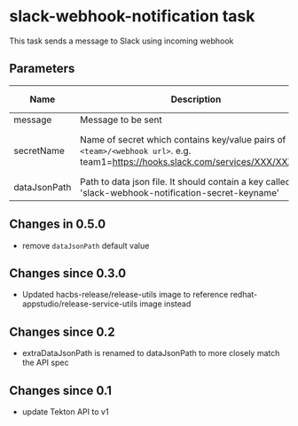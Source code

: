 # slack-webhook-notification task

This task sends a message to Slack using incoming webhook

## Parameters
| Name         | Description                                                                                                                     | Optional | Default Value                     |
|--------------|---------------------------------------------------------------------------------------------------------------------------------|----------|-----------------------------------|
| message      | Message to be sent                                                                                                              | false    |                                   |
| secretName   | Name of secret which contains key/value pairs of `<team>/<webhook url>`. e.g. team1=https://hooks.slack.com/services/XXX/XXXXXX | true     | slack-webhook-notification-secret |
| dataJsonPath | Path to data json file. It should contain a key called 'slack-webhook-notification-secret-keyname'                              | false    |                                   |

## Changes in 0.5.0
- remove `dataJsonPath` default value

## Changes since 0.3.0
- Updated hacbs-release/release-utils image to reference redhat-appstudio/release-service-utils image instead

## Changes since 0.2
- extraDataJsonPath is renamed to dataJsonPath to more closely match the API spec

## Changes since 0.1
- update Tekton API to v1
